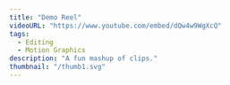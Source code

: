 ```yaml
---
title: "Demo Reel"
videoURL: "https://www.youtube.com/embed/dQw4w9WgXcQ"
tags:
  - Editing
  - Motion Graphics
description: "A fun mashup of clips."
thumbnail: "/thumb1.svg"
---
```

